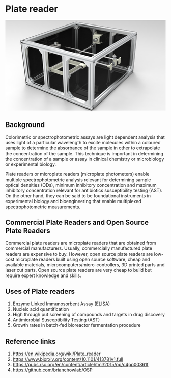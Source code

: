 # Plate reader

![Plate Reader Image](documentation/building/plate%20reader.24.jpg)

## Background

Colorimetric or spectrophotometric assays are light dependent analysis that uses light of a particular wavelength to excite molecules within a coloured sample to determine the absorbance of the sample in other to extrapolate the concentration of the sample. This technique is important in determining the concentration of a sample or assay in clinical chemistry or microbiology or experimental biology.

Plate readers or microplate readers (microplate photometers) enable multiple spectrophotometric analysis relevant for determining sample optical densities (ODs), minimum inhibitory concentration and maximum inhibitory concentration relevant for antibiotics susceptibility testing (AST). On the other hand, they can be said to be foundational instruments in experimental biology and bioengineering that enable multiplexed spectrophotometric measurements.

## Commercial Plate Readers and Open Source Plate Readers

Commercial plate readers are microplate readers that are obtained from commercial manufacturers. Usually, commercially manufactured plate readers are expensive to buy. However, open source plate readers are low-cost microplate readers built using open source software, cheap and available materials, microcomputers/micro-controllers, 3D printed parts and laser cut parts. Open source plate readers are very cheap to build but require expert knowledge and skills.

## Uses of Plate readers

1.	Enzyme Linked Immunosorbent Assay (ELISA)
2.	Nucleic acid quantification
3.	High through put screening of compounds and targets in drug discovery
4.  Antimicrobial Susceptibility Testing (AST)
5.  Growth rates in batch-fed bioreactor fermentation procedure

## Reference links

1.	https://en.wikipedia.org/wiki/Plate_reader 
2.	https://www.biorxiv.org/content/10.1101/413781v1.full 
3.	https://pubs.rsc.org/en/content/articlehtml/2015/pp/c4pp00361f 
4.	https://github.com/brianchowlab/OSP 
